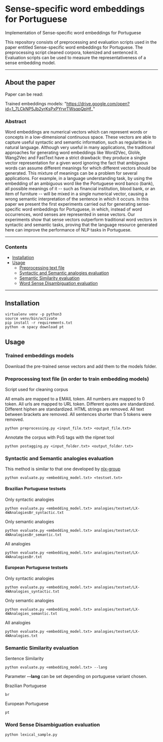 # Sense-specific word embeddings for Portuguese
Implementation of Sense-specific word embeddings for Portuguese

This repository consists of preprocessing and evaluation scripts used in the paper entitled Sense-specific word embeddings for Portuguese.
The preprocessing script cleaned corpora, tokenized and sentenced it.
Evaluation scripts can be used to measure the representativeness of a sense embedding model.

---

## About the paper

Paper can be read:

Trained embeddings models:
"https://drive.google.com/open?id=1_7LCkNP5Jb2yrKsPxPYrvrTWsqpQpHf_"

### Abstract

Word embeddings are numerical vectors which can represent words or concepts in a low-dimensional continuous space. These vectors are able to capture useful syntactic and semantic information, such as regularities in natural language. Although very useful in many applications, the traditional approaches for generating word embeddings like Word2Vec, GloVe, Wang2Vec and FastText have a strict drawback: they produce a single vector representation for a given word ignoring the fact that ambiguous words can assume different meanings for which different vectors should be generated. This mixture of meanings can be a problem for several applications. For example, in a language understanding task, by using the embedding of an ambiguous word like the Portuguese word banco (bank), all possible meanings of it -- such as financial institution, blood bank, or an item of furniture -- will be mixed in a single numerical vector, causing a wrong semantic interpretation of the sentence in which it occurs. In this paper we present the first experiments carried out for generating sense-specific word embeddings for Portuguese, in which, instead of word occurrences, word senses are represented in sense vectors. Our experiments show that sense vectors outperform traditional word vectors in syntactic and semantic tasks, proving that the language resource generated here can improve the performance of NLP tasks in Portuguese.

---

### Contents

* [Installation](#installation)
* [Usage](#usage)
  * [Preprocessing text file](#preprocessing-text-file)
  * [Syntactic and Semantic analogies evaluation](#syntactic-and-semantic-analogies-evaluation)
  * [Semantic Similarity evaluation](#semantic-similarity-evaluation)
  * [Word Sense Disambiguation evaluation](#word-sense-disambiguation-evaluation)

---

## Installation
```
virtualenv venv -p python3
source venv/bin/activate
pip install -r requirements.txt
python -m spacy download pt
```

## Usage

### Trained embeddings models

Download the pre-trained sense vectors and add them to the models folder.

### Preprocessing text file (in order to train embedding models)

Script used for cleaning corpus

All emails are mapped to a EMAIL token.
All numbers are mapped to 0 token.
All urls are mapped to URL token.
Different quotes are standardized.
Different hiphen are standardized.
HTML strings are removed.
All text between brackets are removed.
All sentences shorter than 5 tokens were removed.
```
python preprocessing.py <input_file.txt> <output_file.txt>
```

Annotate the corpus with PoS tags with the nlpnet tool
```
python postagging.py <input_folder.txt> <output_folder.txt>
```

### Syntactic and Semantic analogies evaluation

This method is similar to that one developed by [nlx-group](https://github.com/nlx-group/lx-dsemvectors)
```
python evaluate.py <embedding_model.txt> <testset.txt>
```
#### Brazilian Portuguese testsets

Only syntactic analogies
```
python evaluate.py <embedding_model.txt> analogies/testset/LX-4WAnalogiesBr_syntactic.txt
```
Only semantic analogies
```
python evaluate.py <embedding_model.txt> analogies/testset/LX-4WAnalogiesBr_semantic.txt
```
All analogies
```
python evaluate.py <embedding_model.txt> analogies/testset/LX-4WAnalogiesBr.txt
```
#### European Portuguese testsets

Only syntactic analogies
```
python evaluate.py <embedding_model.txt> analogies/testset/LX-4WAnalogies_syntactic.txt
```
Only semantic analogies
```
python evaluate.py <embedding_model.txt> analogies/testset/LX-4WAnalogies_semantic.txt
```
All analogies
```
python evaluate.py <embedding_model.txt> analogies/testset/LX-4WAnalogies.txt
```

### Semantic Similarity evaluation

Sentence Similarity
```
python evaluate.py <embedding_model.txt> --lang
```
Parameter **--lang** can be set depending on portuguese variant chosen.

Brazilian Portuguese
```
br
```
European Portuguese
```
pt
```

### Word Sense Disambiguation evaluation
```
python lexical_sample.py
```

